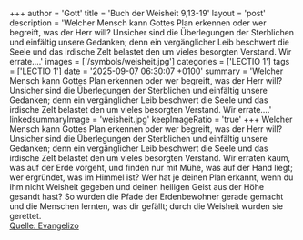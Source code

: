 +++
author = 'Gott'
title = 'Buch der Weisheit 9,13-19'
layout = 'post'
description = 'Welcher Mensch kann Gottes Plan erkennen oder wer begreift, was der Herr will? Unsicher sind die Überlegungen der Sterblichen und einfältig unsere Gedanken; denn ein vergänglicher Leib beschwert die Seele und das irdische Zelt belastet den um vieles besorgten Verstand. Wir errate....'
images = ['/symbols/weisheit.jpg']
categories = ['LECTIO 1']
tags = ['LECTIO 1']
date = '2025-09-07 06:30:07 +0100'
summary = 'Welcher Mensch kann Gottes Plan erkennen oder wer begreift, was der Herr will? Unsicher sind die Überlegungen der Sterblichen und einfältig unsere Gedanken; denn ein vergänglicher Leib beschwert die Seele und das irdische Zelt belastet den um vieles besorgten Verstand. Wir errate....'
linkedsummaryImage = 'weisheit.jpg'
keepImageRatio = 'true'
+++
Welcher Mensch kann Gottes Plan erkennen oder wer begreift, was der Herr will?
Unsicher sind die Überlegungen der Sterblichen und einfältig unsere Gedanken;
denn ein vergänglicher Leib beschwert die Seele und das irdische Zelt belastet den um vieles besorgten Verstand.
Wir erraten kaum, was auf der Erde vorgeht, und finden nur mit Mühe, was auf der Hand liegt; wer ergründet, was im Himmel ist?
Wer hat je deinen Plan erkannt, wenn du ihm nicht Weisheit gegeben und deinen heiligen Geist aus der Höhe gesandt hast?
So wurden die Pfade der Erdenbewohner gerade gemacht und die Menschen lernten, was dir gefällt;
durch die Weisheit wurden sie gerettet.<!--more--><br> [Quelle: Evangelizo](https://evangeliumtagfuertag.org/DE/gospel)